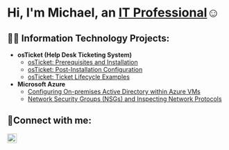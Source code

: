 <h1>Hi, I'm Michael, an <a href="https://linkedin.com/in/michael-richardson">IT Professional</a>☺</h1>

<h2>👨‍💻 Information Technology Projects:</h2>

- <b>osTicket (Help Desk Ticketing System)</b>
  - [osTicket: Prerequisites and Installation](https://github.com/kidkidd06/osticket-prereqs)
  - [osTicket: Post-Installation Configuration](https://github.com/kidkidd06/post-install-config)
  - [osTicket: Ticket Lifecycle Examples](https://github.com/kidkidd06/ticket-lifecycle)
- <b>Microsoft Azure</b>
  - [Configuring On-premises Active Directory within Azure VMs](https://github.com/kidkidd06/configure-ad)
  - [Network Security Groups (NSGs) and Inspecting Network Protocols](https://github.com/kidkidd06/azure-network-protocols)

<h2>🤳Connect with me:</h2>

[<img align="left" alt="michael-richardson-8b5764273/ | LinkedIn" width="22px" src="https://cdn.jsdelivr.net/npm/simple-icons@v3/icons/linkedin.svg" />][linkedin]

[linkedin]: https://linkedin.com/in/michael-richardson
